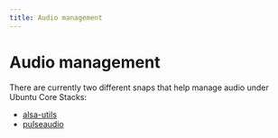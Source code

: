 ```yaml
---
title: Audio management
---
```


# Audio management

There are currently two different snaps that help manage audio under Ubuntu Core Stacks:

* [alsa-utils](alsa-utils/docs/index.md)
* [pulseaudio](pulseaudio/docs/index.md)
